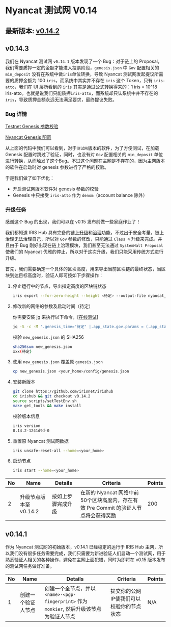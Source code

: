 # Nyancat 测试网 V0.14

## 最新版本: [v0.14.2](https://github.com/irisnet/irishub/releases/tag/v0.14.3)

## v0.14.3

我们在 Nyancat 测试网 `v0.14.1` 版本发现了一个 Bug：对于链上的 Proposal，我们需要质押一定的金额才能进入投票阶段，`genesis.json` 中 `Gov` 配置相关的 `min_deposit` 没有在系统中做`iris`单位转换，导致 Nyancat 测试网发起提议所需要的质押金额为 100 `iris`，而系统中其实并不存在 `iris` 这个 Token，只有 `iris-atto`，我们在 UI 层所看到的 `iris` 其实是通过公式转换得来的：1 iris = 10^18 iris-atto。也就是说我们只能质押`iris-atto`，而系统却只认系统中并不存在的 `iris`，导致质押金额永远无法满足要求，最终提议失败。

### Bug 详情

[Testnet Genesis 参数校验](https://github.com/irisnet/irishub/blob/v0.14.1/modules/gov/params.go#L362)

[Nyancat Genesis 配置](../config/genesis.json#L90)

从上面的代码中我们可以看到，对于`测试网`版本的软件，为了方便测试，在加载 Genesis 配置时跳过了验证，同时，也没有对 `Gov` 配置相关的 `min_deposit` 单位进行转换，从而触发了这个Bug。不过这个问题在主网是不存在的，因为主网版本的软件在启动时对 genesis 参数进行了严格的校验。

于是我们做了如下优化：

- 开启测试网版本软件对 genesis 参数的校验
- Genesis 中只接受 `iris-atto` 作为 `denom`（account balance 除外）

### 升级任务

感谢这个 Bug 的出现，我们可以在 v0.15 发布前做一些家庭作业了！

我们都知道 IRIS Hub 具有完备的链上[升级](https://www.irisnet.org/docs/zh/features/upgrade.html)和[治理](https://www.irisnet.org/docs/zh/features/governance.html)功能，不过出于安全考量，链上治理无法治理自己，所以对 `Gov` 参数的修改，只能通过 `Class 4` 升级来完成。并且由于 Bug 刚好出现在链上治理模块，我们甚至无法通过 `SystemHalt Proposal` 使我们的 Nyancat 优雅的停止，所以对于这次升级，我们只能采用传统方式进行升级。

首先，我们需要确定一个具体的区块高度，用来导出当前区块链的最终状态，当区块到达目标高度时，验证人即可按如下步骤操作：

1. 停止运行中的节点，导出指定高度的区块链状态

    ```bash
    iris export --for-zero-height --height <待定> --output-file nyancat_export.json
    ```

2. 修改新的网络的参数及启动时间（待定）

    你需要安装 [jq](https://stedolan.github.io/jq/) 来执行以下命令，[[在线测试](https://jqplay.org/s/9QSR4xq_TX)]

    ```bash
    jq -S -c -M '.genesis_time="待定" |.app_state.gov.params = (.app_state.gov.params | .critical_min_deposit[0] = {"denom": "iris-atto", "amount": "100000000000000000000"}|.important_min_deposit[0] = {"denom": "iris-atto", "amount": "100000000000000000000"}|.normal_min_deposit[0] = {"denom": "iris-atto", "amount": "50000000000000000000"})' nyancat_export.json > new_genesis.json
    ```

    校验 `new_genesis.json` 的 SHA256

    ```bash
    sha256sum new_genesis.json
    xxx(待定)
    ```

3. 使用 `new_genesis.json` 覆盖原 `genesis.json`

    ```bash
    cp new_genesis.json <your_home>/config/genesis.json
    ```

4. 安装新版本

    ```bash
    git clone https://github.com/irisnet/irishub
    cd irishub && git checkout v0.14.2
    source scripts/setTestEnv.sh
    make get_tools && make install
    ```

    校验版本信息

    ```bash
    iris version
    0.14.2-1241d9d-0
    ```

5. 重置原 Nyancat 测试网数据

    ```bash
    iris unsafe-reset-all --home=<your_home>
    ```

6. 启动节点

    ```bash
    iris start --home=<your_home>
    ```

| No   | Name                                           | Details                                                      | Criteria                                                     | Points |
| ---- | ---------------------------------------------- | ------------------------------------------------------------ | ------------------------------------------------------------ | ------ |
| 2    | 升级节点版本至 v0.14.2 | 按如上步骤完成升级  | 在新的 Nyancat 网络中前50个区块高度内，存在有效 Pre Commit 的验证人节点将会获得奖励| 200    |

## v0.14.1

作为 Nyancat 测试网的初始版本，v0.14.1 已经稳定的运行于 IRIS Hub 主网，所以我们没有很多任务需要完成，我们只需要为新进验证人们启动一个测试网，用于熟悉验证人相关的各种操作，避免在主网上面犯错，同时为即将在 v0.15 版本发布的测试网任务做好准备。

| No   | Name                                           | Details                                                      | Criteria                                                     | Points |
| ---- | ---------------------------------------------- | ------------------------------------------------------------ | ------------------------------------------------------------ | ------ |
| 1    | 创建一个验证人节点                                | 创建一个全节点，并以 `<name>-<pgp-fingerprint>` 作为 `monkier`, 然后升级该节点为验证人节点 | 提交你的公网IP使我们可以校验你的节点状态      | N/A    |
